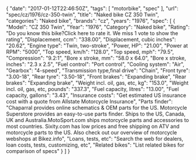 {
    "date": "2017-01-12T22:46:50Z",
    "tags": [
        "motorbike",
        "spec"
    ],
    "url": "spec\/cz\/1976\/cz-350-twin",
    "title": "Naked bike CZ 350 Twin",
    "categories": "Naked bike",
    "brands": "cz",
    "years": "1976",
    "spec": [
        {
            "Model": "CZ 350 Twin",
            "Year": "1976",
            "Category": "Naked bike",
            "Rating": "Do you know this bike?Click here to rate it. We miss 1 vote to show the rating",
            "Displacement, ccm": "338.00",
            "Displacement, cubic inches": "20.62",
            "Engine type": "Twin, two-stroke",
            "Power, HP": "21.00",
            "Power at RPM": "5000",
            "Top speed, km\/h": "128.0",
            "Top speed, mph": "79.5",
            "Compression": "9.2:1",
            "Bore x stroke, mm": "58.0 x 64.0",
            "Bore x stroke, inches": "2.3 x 2.5",
            "Fuel control": "Port control",
            "Cooling system": "Air",
            "Gearbox": "4-speed",
            "Transmission type,final drive": "Chain",
            "Front tyre": "3.00-18",
            "Rear tyre": "3.50-18",
            "Front brakes": "Expanding brake",
            "Rear brakes": "Expanding brake",
            "Weight incl. oil, gas, etc, kg": "153.0",
            "Weight incl. oil, gas, etc, pounds": "337.3",
            "Fuel capacity, litres": "13.00",
            "Fuel capacity, gallons": "3.43",
            "Insurance costs": "Get estimated US insurance cost with a quote from Allstate Motorcycle Insurance",
            "Parts finder": "Chaparral provides online schematics & OEM parts for the US.   Motorcycle Superstore provides an easy-to-use parts finder. Ships to the US, Canada, UK and Australia.MotoSport.com ships motorcycle parts and accessories to most countries.    Sixity.com has low prices and free shipping on ATV and motorcycle parts to the US. Also check out our overview of motorcycle webshops at Bikez.info",
            "Loans, tests, etc": "Search the web for dealers, loan costs, tests, customizing, etc",
            "Related bikes": "List related bikes for comparison of specs"
        }
    ]
}
